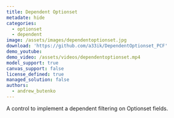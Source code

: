 ```yaml
---
title: Dependent Optionset
metadate: hide
categories:
  - optionset
  - dependent
image: /assets/images/dependentoptionset.jpg
download: 'https://github.com/a33ik/DependentOptionset_PCF'
demo_youtube:
demo_video: /assets/videos/dependentoptionset.mp4
model_support: true
canvas_support: false
license_defined: true
managed_solution: false
authors:
  - andrew_butenko
---
```


A control to implement a dependent filtering on Optionset fields.
